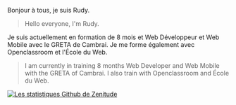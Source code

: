 Bonjour à tous, je suis Rudy.
> Hello everyone, I'm Rudy.

Je suis actuellement en formation de 8 mois et Web Développeur et Web Mobile avec le GRETA de Cambrai.
Je me forme également avec Openclassroom et l'École du Web.
> I am currently in training 8 months Web Developer and Web Mobile with the GRETA of Cambrai.
> I also train with Openclassroom and École du Web.

[![Les statistiques Github de Zenitude](https://github-readme-stats.vercel.app/api?username=Zenitude)](https://github.com/Zenitude/github-readme-stats&theme=dark)
